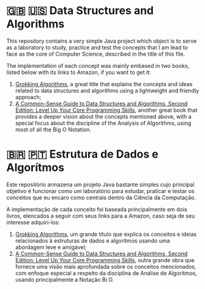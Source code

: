 # 🇬🇧 🇺🇸 Data Structures and Algorithms

This repository contains a very simple Java project which object is to serve as a laboratory to study, practice and test the concepts that I am lead to face as the core of Computer Science, described in the title of this file.

The implementation of each concept was  mainly embased in two books, listed below with its links to Amazon, if you want to get it:
1. [Grokking Algorithms](https://www.amazon.com.br/Grokking-Algorithms-illustrated-programmers-curious/dp/1617292230/ref=sr_1_1?crid=I2C3OE544DTY&keywords=grokking+algorithms&qid=1673216612&sprefix=grokk%2Caps%2C267&sr=8-1&ufe=app_do%3Aamzn1.fos.fcd6d665-32ba-4479-9f21-b774e276a678), a great title that explains the concepts and ideas related to data structures and algorithms using a lightweight and friendly approach; 
2. [A Common-Sense Guide to Data Structures and Algorithms, Second Edition: Level Up Your Core Programming Skills](https://www.amazon.com.br/Common-Sense-Guide-Data-Structures-Algorithms/dp/1680507222/ref=sr_1_1?keywords=a+common-sense+guide+to+data+structures+and+algorithms&qid=1673216777&sprefix=a+common%2Caps%2C330&sr=8-1&ufe=app_do%3Aamzn1.fos.6a09f7ec-d911-4889-ad70-de8dd83c8a74), another great book that provides a deeper vision about the concepts mentioned above, with a special focus about the discipline of the Analysis of Algorithms, using most of all the Big O Notation.

# 🇧🇷 🇵🇹 Estrutura de Dados e Algorítmos

Este repositório armazena um projeto Java bastante simples cujo principal objetivo é funcionar como um laboratório para estudar, praticar e testar os conceitos que eu encaro como centrais dentro da Ciência da Computação.

A implementação de cada conceito foi baseada principalmente em dois livros, elencados a seguir com seus links para a Amazon, caso seja de seu interesse adquirí-los:
1. [Grokking Algorithms](https://www.amazon.com.br/Grokking-Algorithms-illustrated-programmers-curious/dp/1617292230/ref=sr_1_1?crid=I2C3OE544DTY&keywords=grokking+algorithms&qid=1673216612&sprefix=grokk%2Caps%2C267&sr=8-1&ufe=app_do%3Aamzn1.fos.fcd6d665-32ba-4479-9f21-b774e276a678), um grande título que explica os conceitos e ideias relacionados à estruturas de dados e algorítmos usando uma abordagem leve e amigável; 
2. [A Common-Sense Guide to Data Structures and Algorithms, Second Edition: Level Up Your Core Programming Skills](https://www.amazon.com.br/Common-Sense-Guide-Data-Structures-Algorithms/dp/1680507222/ref=sr_1_1?keywords=a+common-sense+guide+to+data+structures+and+algorithms&qid=1673216777&sprefix=a+common%2Caps%2C330&sr=8-1&ufe=app_do%3Aamzn1.fos.6a09f7ec-d911-4889-ad70-de8dd83c8a74), outra grande obra que fornece uma visão mais aprofundada sobre os conceitos mencionados, com enfoque especial a respeito da disciplina de Análise de Algorítmos, usando principalmente a Notação Bi O.
